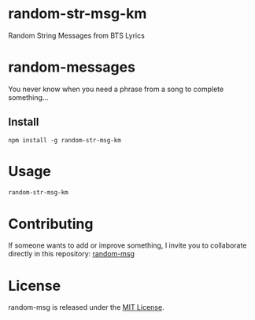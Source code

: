 # random-str-msg-km
Random String Messages from BTS Lyrics

# random-messages

You never know when you need a phrase from a song to complete something...

## Install

```npm
npm install -g random-str-msg-km
```

# Usage

```bash
random-str-msg-km
```

# Contributing
If someone wants to add or improve something, I invite you to collaborate directly in this repository: [random-msg](https://github.com/platzi/npm-random-msg)

# License
random-msg is released under the [MIT License](https://opensource.org/licenses/MIT).
